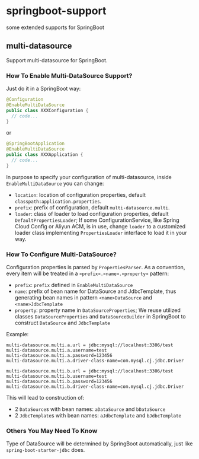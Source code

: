 # springboot-support
some extended supports for SpringBoot

## multi-datasource

Support multi-datasource for SpringBoot.

### How To Enable Multi-DataSource Support?

Just do it in a SpringBoot way:

~~~java
@Configuration
@EnableMultiDataSource
public class XXXConfiguration {
  // code...
}
~~~

or

~~~java
@SpringBootApplication
@EnableMultiDataSource
public class XXXApplication {
  // code...
}
~~~

In purpose to specify your configuration of multi-datasource, inside `EnableMultiDataSource` you can change:

* `location`: location of configuration properties, default `classpath:application.properties`.
* `prefix`: prefix of configuration, default `multi-datasource.multi`.
* `loader`: class of loader to load configuration properties, default `DefaultPropertiesLoader`; If some ConfigurationService, like Spring Cloud Config or Aliyun ACM, is in use, change `loader` to a customized loader class implementing `PropertiesLoader` interface to load it in your way.  

### How To Configure Multi-DataSource?

Configuration properties is parsed by `PropertiesParser`. As a convention, every item will be treated in a `<prefix>.<name>.<property>` pattern:

* `prefix`: `prefix` defined in `EnableMultiDataSource`
* `name`: prefix of bean name for DataSource and JdbcTemplate, thus generating bean names in pattern `<name>DataSource` and `<name>JdbcTemplate`
* `property`: property name in `DataSourceProperties`; We reuse utilized classes `DataSourceProperties` and `DataSourceBuilder` in SpringBoot to construct `DataSource` and `JdbcTemplate`

Example:

~~~properties
multi-datasource.multi.a.url = jdbc:mysql://localhost:3306/test
multi-datasource.multi.a.username=test
multi-datasource.multi.a.password=123456
multi-datasource.multi.a.driver-class-name=com.mysql.cj.jdbc.Driver

multi-datasource.multi.b.url = jdbc:mysql://localhost:3306/test
multi-datasource.multi.b.username=test
multi-datasource.multi.b.password=123456
multi-datasource.multi.b.driver-class-name=com.mysql.cj.jdbc.Driver
~~~

This will lead to construction of:

* 2 `DataSource`s with bean names: `aDataSource` and `bDataSource`
* 2 `JdbcTemplate`s with bean names: `aJdbcTemplate` and `bJdbcTemplate`

### Others You May Need To Know

Type of DataSource will be determined by SpringBoot automatically, just like `spring-boot-starter-jdbc` does.